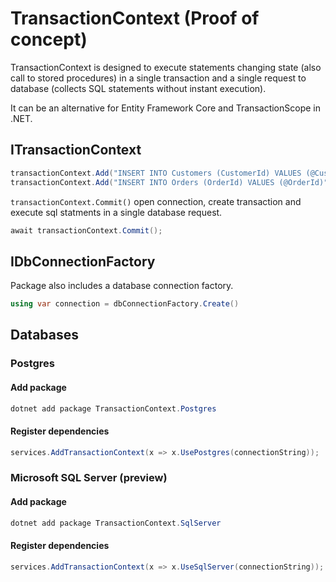 # TransactionContext (Proof of concept)
TransactionContext is designed to execute statements changing state (also call to stored procedures) in a single transaction and a single request to database (collects SQL statements without instant execution). 

It can be an alternative for Entity Framework Core and TransactionScope in .NET.     
   
## ITransactionContext
```csharp
transactionContext.Add("INSERT INTO Customers (CustomerId) VALUES (@CustomerId)", new { CustomerId = Guid.NewGuid() });
transactionContext.Add("INSERT INTO Orders (OrderId) VALUES (@OrderId)", new { OrderId = Guid.NewGuid() });
```

`transactionContext.Commit()` open connection, create transaction and execute sql statments in a single database request.

```csharp
await transactionContext.Commit();
```

## IDbConnectionFactory
Package also includes a database connection factory.
```csharp
using var connection = dbConnectionFactory.Create()
```

## Databases
### Postgres
#### Add package
```csharp
dotnet add package TransactionContext.Postgres
```
#### Register dependencies
```csharp
services.AddTransactionContext(x => x.UsePostgres(connectionString));
```

### Microsoft SQL Server (preview)
#### Add package
```csharp
dotnet add package TransactionContext.SqlServer
```
#### Register dependencies
```csharp
services.AddTransactionContext(x => x.UseSqlServer(connectionString));
```
